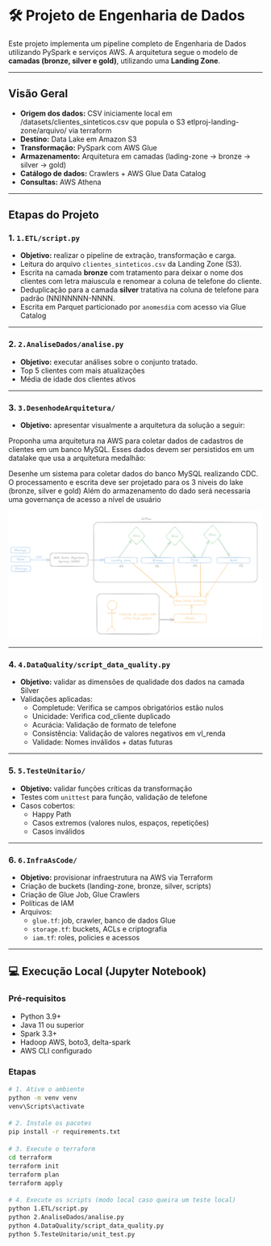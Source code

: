 # 🛠️ Projeto de Engenharia de Dados 

Este projeto implementa um pipeline completo de Engenharia de Dados utilizando PySpark e serviços AWS. A arquitetura segue o modelo de **camadas (bronze, silver e gold)**, utilizando uma **Landing Zone**.

---

## Visão Geral

- **Origem dos dados:** CSV iniciamente local em /datasets/clientes_sinteticos.csv que popula o S3 etlproj-landing-zone/arquivo/ via terraform
- **Destino:** Data Lake em Amazon S3
- **Transformação:** PySpark com AWS Glue
- **Armazenamento:** Arquitetura em camadas (lading-zone → bronze → silver → gold)
- **Catálogo de dados:** Crawlers + AWS Glue Data Catalog
- **Consultas:** AWS Athena

---

## Etapas do Projeto

### 1. `1.ETL/script.py`
- **Objetivo:** realizar o pipeline de extração, transformação e carga.
- Leitura do arquivo `clientes_sinteticos.csv` da Landing Zone (S3).
- Escrita na camada **bronze** com tratamento para deixar o nome dos clientes com letra maiuscula e renomear a coluna de telefone do cliente.
- Deduplicação para a camada **silver** tratativa na coluna de telefone para padrão (NN)NNNNN-NNNN.
- Escrita em Parquet particionado por `anomesdia` com acesso via Glue Catalog

---

### 2. `2.AnaliseDados/analise.py`
- **Objetivo:** executar análises sobre o conjunto tratado.
- Top 5 clientes com mais atualizações
- Média de idade dos clientes ativos

---

### 3. `3.DesenhodeArquitetura/`
- **Objetivo:** apresentar visualmente a arquitetura da solução a seguir:

Proponha uma arquitetura na AWS para coletar dados de cadastros de clientes em um banco MySQL. Esses dados devem ser persistidos em um datalake que usa a arquitetura medalhão:

Desenhe um sistema para coletar dados do banco MySQL realizando CDC.
O processamento e escrita deve ser projetado para os 3 niveis do lake (bronze, silver e gold)
Além do armazenamento do dado será necessaria uma governança de acesso a nível de usuário
 
![Desenho da Arquitetura](desenhoArquitetura/desenho_arquitetura.png)


---

### 4. `4.DataQuality/script_data_quality.py`
- **Objetivo:** validar as dimensões de qualidade dos dados na camada Silver
- Validações aplicadas:
  - Completude: Verifica se campos obrigatórios estão nulos
  - Unicidade: Verifica cod_cliente duplicado
  - Acurácia: Validação de formato de telefone
  - Consistência: Validação de valores negativos em vl_renda
  - Validade: Nomes inválidos + datas futuras

---

### 5. `5.TesteUnitario/`
- **Objetivo:** validar funções críticas da transformação
- Testes com `unittest` para função, validação de telefone
- Casos cobertos:
  - Happy Path
  - Casos extremos (valores nulos, espaços, repetições)
  - Casos inválidos

---

### 6. `6.InfraAsCode/`
-  **Objetivo:** provisionar infraestrutura na AWS via Terraform
- Criação de buckets (landing-zone, bronze, silver, scripts)
- Criação de Glue Job, Glue Crawlers
- Políticas de IAM
- Arquivos:
  - `glue.tf`: job, crawler, banco de dados Glue
  - `storage.tf`: buckets, ACLs e criptografia
  - `iam.tf`: roles, policies e acessos

---

## 💻 Execução Local (Jupyter Notebook)

### Pré-requisitos
- Python 3.9+
- Java 11 ou superior
- Spark 3.3+
- Hadoop AWS, boto3, delta-spark
- AWS CLI configurado

### Etapas

```bash
# 1. Ative o ambiente
python -m venv venv
venv\Scripts\activate

# 2. Instale os pacotes
pip install -r requirements.txt

# 3. Execute o terraform
cd terraform
terraform init
terraform plan
terraform apply

# 4. Execute os scripts (modo local caso queira um teste local)
python 1.ETL/script.py
python 2.AnaliseDados/analise.py
python 4.DataQuality/script_data_quality.py
python 5.TesteUnitario/unit_test.py
